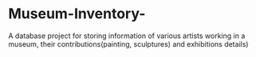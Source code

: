 # Museum-Inventory-
A database project for storing information of various artists working in a museum, their contributions(painting, sculptures) and exhibitions details)
